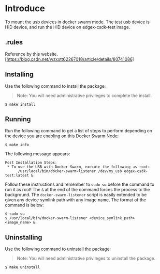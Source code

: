 # Introduce

To mount the usb devices in docker swarm mode. The test usb device is HID device, and run the HID device on edgex-csdk-test image.

## .rules

Reference by this website. [https://blog.csdn.net/wzxxtt62267018/article/details/80741086]

## Installing

Use the following command to install the package:

> Note: You will need administrative privileges to complete the install.

    $ make install

## Running

Run the following command to get a list of steps to perform depending on the device you are enabling on this Docker Swarm Node:

    $ make info

The following message appears:

    Post Installation Steps:
     * To use the USB with Docker Swarm, execute the following as root:
          /usr/local/bin/docker-swarm-listener /dev/my_usb edgex-csdk-test:latest &

Follow these instructions and remember to `sudo su` before the command to run it as root! The `&` at the end of the command forces the process to the background. The `docker-swarm-listener` script is easily extended to be given any device symlink path with any image name. The format of the command is below:

    $ sudo su
    $ /usr/local/bin/docker-swarm-listener <device_symlink_path> <image_name> &

## Uninstalling

Use the following command to uninstall the package:

> Note: You will need administrative privileges to uninstall the package.

    $ make uninstall
